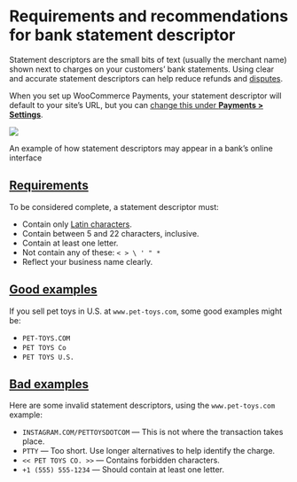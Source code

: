 # Requirements and recommendations for bank statement descriptor

Statement descriptors are the small bits of text (usually the merchant name) shown next to charges on your customers’ bank statements. Using clear and accurate statement descriptors can help reduce refunds and [disputes](https://woocommerce.com/document/payments/preventing-disputes-with-woocommerce-payments/).

When you set up WooCommerce Payments, your statement descriptor will default to your site’s URL, but you can [change this under **Payments > Settings**](https://woocommerce.com/document/woocommerce-payments/settings-guide/#section-10).

![](https://woocommerce.com/wp-content/uploads/2022/12/Screenshot-taken-on-2022-12-20-at-19.15.14-UTC@2x.png)

An example of how statement descriptors may appear in a bank’s online interface

## [Requirements](#requirements)

To be considered complete, a statement descriptor must:

*   Contain only [Latin characters](https://en.wikipedia.org/wiki/Latin_alphabet).
*   Contain between 5 and 22 characters, inclusive.
*   Contain at least one letter.
*   Not contain any of these: `< > \ ' " *`
*   Reflect your business name clearly.

## [Good examples](#good-examples)

If you sell pet toys in U.S. at `www.pet-toys.com`, some good examples might be:

*   `PET-TOYS.COM`
*   `PET TOYS Co`
*   `PET TOYS U.S.`

## [Bad examples](#bad-examples)

Here are some invalid statement descriptors, using the `www.pet-toys.com` example:

*   `INSTAGRAM.COM/PETTOYSDOTCOM` — This is not where the transaction takes place.
*   `PTTY` — Too short. Use longer alternatives to help identify the charge.
*   `<< PET TOYS CO. >>` — Contains forbidden characters.
*   `+1 (555) 555-1234` — Should contain at least one letter.